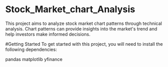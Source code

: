 # Stock_Market_chart_Analysis

This project aims to analyze stock market chart patterns through technical analysis. Chart patterns can provide insights into the market's trend and help investors make informed decisions.

#Getting Started
To get started with this project, you will need to install the following dependencies:

pandas
matplotlib
yfinance
